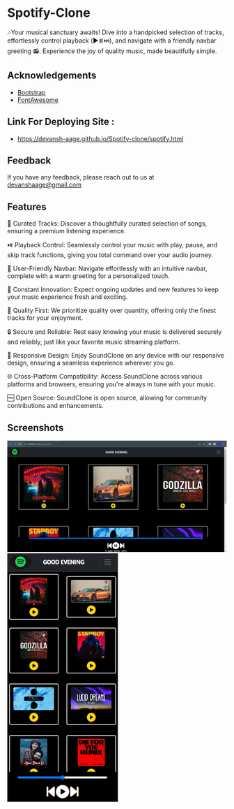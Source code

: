 
# Spotify-Clone

🎶Your musical sanctuary awaits! Dive into a handpicked selection of tracks, effortlessly control playback (▶️⏸️⏭️), and navigate with a friendly navbar greeting 📻. Experience the joy of quality music, made beautifully simple.
## Acknowledgements

 - [Bootstrap](https://getbootstrap.com/docs/4.0/components/navbar/)
 - [FontAwesome](https://fontawesome.com/)
 


## Link For Deploying Site : 
- https://devansh-aage.github.io/Spotify-clone/spotify.html

## Feedback

If you have any feedback, please reach out to us at devanshaage@gmail.com 


## Features

🎵 Curated Tracks: Discover a thoughtfully curated selection of songs, ensuring a premium listening experience.

⏯️ Playback Control: Seamlessly control your music with play, pause, and skip track functions, giving you total command over your audio journey.

📅 User-Friendly Navbar: Navigate effortlessly with an intuitive navbar, complete with a warm greeting for a personalized touch.

🚀 Constant Innovation: Expect ongoing updates and new features to keep your music experience fresh and exciting.

🌟 Quality First: We prioritize quality over quantity, offering only the finest tracks for your enjoyment.

🔒 Secure and Reliable: Rest easy knowing your music is delivered securely and reliably, just like your favorite music streaming platform.

📱 Responsive Design: Enjoy SoundClone on any device with our responsive design, ensuring a seamless experience wherever you go.

🌐 Cross-Platform Compatibility: Access SoundClone across various platforms and browsers, ensuring you're always in tune with your music.

🆓 Open Source: SoundClone is open source, allowing for community contributions and enhancements.

## Screenshots

![App Screenshot](Preview.png)
![App Screenshot](Preview2.png)

